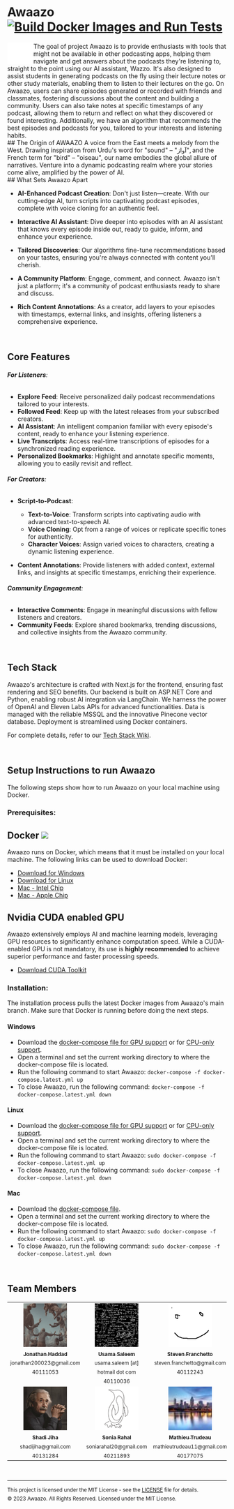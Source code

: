 # Awaazo  [![Build Docker Images and Run Tests](https://github.com/awaazo/awaazo/actions/workflows/build-services.yml/badge.svg)](https://github.com/awaazo/awaazo/actions/workflows/build-services.yml)

<img src="frontend/public/logos/logo_white.svg" alt="Awaazo Logo" width="60px" align="left" />
The goal of project Awaazo is to provide enthusiasts with tools that might not be available in other podcasting apps, helping them navigate and get answers about the podcasts they're listening to, straight to the point using our AI assistant, Wazzo. It's also designed to assist students in generating podcasts on the fly using their lecture notes or other study materials, enabling them to listen to their lectures on the go. On Awaazo, users can share episodes generated or recorded with friends and classmates, fostering discussions about the content and building a community. Users can also take notes at specific timestamps of any podcast, allowing them to return and reflect on what they discovered or found interesting. Additionally, we have an algorithm that recommends the best episodes and podcasts for you, tailored to your interests and listening habits.

<br>
## The Origin of AWAAZO
A voice from the East meets a melody from the West. Drawing inspiration from Urdu's word for "sound" – "آواز", and the French term for "bird" – "oiseau", our name embodies the global allure of narratives. Venture into a dynamic podcasting realm where your stories come alive, amplified by the power of AI.

<br>
## What Sets Awaazo Apart

- **AI-Enhanced Podcast Creation**: Don't just listen—create. With our cutting-edge AI, turn scripts into captivating podcast episodes, complete with voice cloning for an authentic feel.
  
- **Interactive AI Assistant**: Dive deeper into episodes with an AI assistant that knows every episode inside out, ready to guide, inform, and enhance your experience.
  
- **Tailored Discoveries**: Our algorithms fine-tune recommendations based on your tastes, ensuring you're always connected with content you'll cherish.

- **A Community Platform**: Engage, comment, and connect. Awaazo isn't just a platform; it's a community of podcast enthusiasts ready to share and discuss.

- **Rich Content Annotations**: As a creator, add layers to your episodes with timestamps, external links, and insights, offering listeners a comprehensive experience.


<br>

## Core Features

###### **For Listeners**:
- **Explore Feed**: Receive personalized daily podcast recommendations tailored to your interests.
- **Followed Feed**: Keep up with the latest releases from your subscribed creators.
- **AI Assistant**: An intelligent companion familiar with every episode's content, ready to enhance your listening experience.
- **Live Transcripts**: Access real-time transcriptions of episodes for a synchronized reading experience.
- **Personalized Bookmarks**: Highlight and annotate specific moments, allowing you to easily revisit and reflect.

###### **For Creators**:
- **Script-to-Podcast**:
  - **Text-to-Voice**: Transform scripts into captivating audio with advanced text-to-speech AI.
  - **Voice Cloning**: Opt from a range of voices or replicate specific tones for authenticity.
  - **Character Voices**: Assign varied voices to characters, creating a dynamic listening experience.
  
- **Content Annotations**: Provide listeners with added context, external links, and insights at specific timestamps, enriching their experience.

###### **Community Engagement**:
- **Interactive Comments**: Engage in meaningful discussions with fellow listeners and creators.
- **Community Feeds**: Explore shared bookmarks, trending discussions, and collective insights from the Awaazo community.

<br>

## Tech Stack

Awaazo's architecture is crafted with Next.js for the frontend, ensuring fast rendering and SEO benefits. Our backend is built on ASP.NET Core and Python, enabling robust AI integration via LangChain. We harness the power of OpenAI and Eleven Labs APIs for advanced functionalities. Data is managed with the reliable MSSQL and the innovative Pinecone vector database. Deployment is streamlined using Docker containers.

For complete details, refer to our [Tech Stack Wiki](https://github.com/awaazo/awaazo/wiki/Tech-Stack).


<br>


## Setup Instructions to run Awaazo

The following steps show how to run Awaazo on your local machine using Docker.

### Prerequisites:

#### <h2>Docker <img src="https://1000logos.net/wp-content/uploads/2021/11/Docker-Logo-2013.png"  height= 50px/></h2>

Awaazo runs on Docker, which means that it must be installed on your local machine. 
The following links can be used to download Docker:
- [Download for Windows](https://desktop.docker.com/win/main/amd64/Docker%20Desktop%20Installer.exe?utm_source=docker&amp;utm_medium=webreferral&amp;utm_campaign=dd-smartbutton&amp;utm_location=module)
- [Download for Linux](https://docs.docker.com/desktop/linux/install/)
- [Mac - Intel Chip](https://desktop.docker.com/mac/main/amd64/Docker.dmg?utm_source=docker&amp;utm_medium=webreferral&amp;utm_campaign=dd-smartbutton&amp;utm_location=module&amp;_gl=1*1gb7bzl*_ga*MTg5NDc4NDMyLjE2ODQ1MTc4OTE.*_ga_XJWPQMJYHQ*MTcwNTMzMzA4Ni40Ni4xLjE3MDUzMzMwOTYuNTAuMC4w)
- [Mac - Apple Chip](https://desktop.docker.com/mac/main/arm64/Docker.dmg?utm_source=docker&amp;utm_medium=webreferral&amp;utm_campaign=dd-smartbutton&amp;utm_location=module)

#### <h2>Nvidia CUDA enabled GPU</h2>

Awaazo extensively employs AI and machine learning models, leveraging GPU resources to significantly enhance computation speed. While a CUDA-enabled GPU is not mandatory, its use is <b>highly recommended</b> to achieve superior performance and faster processing speeds.

- [Download CUDA Toolkit](https://developer.nvidia.com/cuda-downloads?)

### Installation:

The installation process pulls the latest Docker images from Awaazo's main branch. Make sure that Docker is running before doing the next steps.

#### Windows
- Download the [docker-compose file for GPU support](https://github.com/awaazo/awaazo/blob/main/docker-compose.latest.yml) or for [CPU-only support](https://github.com/awaazo/awaazo/blob/main/docker-compose.latest-cpu-only.yml).
- Open a terminal and set the current working directory to where the docker-compose file is located.
- Run the following command to start Awaazo: ```docker-compose -f docker-compose.latest.yml up```
- To close Awaazo, run the following command: ```docker-compose -f docker-compose.latest.yml down```

#### Linux
- Download the [docker-compose file for GPU support](https://github.com/awaazo/awaazo/blob/main/docker-compose.latest.yml) or for [CPU-only support](https://github.com/awaazo/awaazo/blob/main/docker-compose.latest-cpu-only.yml).
- Open a terminal and set the current working directory to where the docker-compose file is located.
- Run the following command to start Awaazo: ```sudo docker-compose -f docker-compose.latest.yml up```
- To close Awaazo, run the following command: ```sudo docker-compose -f docker-compose.latest.yml down```

#### Mac

- Download the [docker-compose file](https://github.com/awaazo/awaazo/blob/main/docker-compose.macos-latest.yml).
- Open a terminal and set the current working directory to where the docker-compose file is located.
- Run the following command to start Awaazo: ```sudo docker-compose -f docker-compose.latest.yml up```
- To close Awaazo, run the following command: ```sudo docker-compose -f docker-compose.latest.yml down```


<br>

## Team Members


<table align="center" > 
  <tr>
    <td align="center" valign="top">
      <a href="https://github.com/jonathan-githubofficial">
        <img src="docAssets/readme/pfp/J.haddad.png" width="100px; " alt="Jonathan Haddad"/>
        <br />
        <sub><b>Jonathan Haddad</b></sub>
      </a>
      <br />
      <sub>jonathan200023@gmail.com</sub>
      <br />
      <sub>40111053</sub>
    </td>
    <td align="center" valign="top">
      <a href="https://github.com/usamasaleem1">
        <img src="docAssets/readme/pfp/Usama.jpg" width="100px;" alt="Usama Saleem"/>
        <br />
        <sub><b>Usama Saleem</b></sub>
      </a>
      <br />
      <sub>usama.saleem [at] hotmail dot com</sub>
      <br />
      <sub> 40110036</sub>
    </td>
    <td align="center" valign="top">
      <a href="https://github.com/sfranchetto">
        <img src="docAssets/readme/pfp/steven.png" width="100px;" alt="Steven Franchetto"/>
        <br />
        <sub><b>Steven Franchetto</b></sub>
      </a>
      <br />
      <sub> steven.franchetto@gmail.com</sub>
      <br />
      <sub>40112243</sub>
    </td>
      <td align="center" valign="top">
    <a href="https://github.com/BigSaladMan">
      <img src="docAssets/readme/pfp/J.Pauze.jpg" width="100px;" alt="Jonathan Pauze"/>
      <br />
      <sub><b>Jonathan Pauze</b></sub>
    </a>
    <br />
    <sub>jonathanpauze25@gmail.com</sub>
    <br />
    <sub>40177730</sub>
  </td>
     <td align="center" valign="top">
    <a href="https://github.com/Ahed752">
      <img src="docAssets/readme/pfp/ahed.png" width="100px;" alt="Ahed Memas"/>
      <br />
      <sub><b>Ahed Memas</b></sub>
    </a>
    <br />
    <sub>ahed.mimas@gmail.com</sub>
    <br />
    <sub>40112710</sub>
  </td>
  </tr>


<tr>
      <td align="center" valign="top">
    <a href="https://github.com/shadijiha">
      <img src="docAssets/readme/pfp/Shadi.jpg" width="100px;" alt="Shadi Jiha"/>
      <br />
      <sub><b>Shadi Jiha</b></sub>
    </a>
    <br />
    <sub>shadijiha@gmail.com</sub>
    <br />
    <sub>40131284</sub>
  </td>
  <td align="center" valign="top">
    <a href="https://github.com/soni2261">
      <img src="docAssets/readme/pfp/soni.png" width="100px;" alt="Sonia Rahal"/>
      <br />
      <sub><b>Sonia Rahal</b></sub>
    </a>
    <br />
    <sub>soniarahal20@gmail.com</sub>
    <br />
    <sub>40211893</sub>
  </td>
  <td align="center" valign="top">
    <a href="https://github.com/mathieutrudeau">
      <img src="docAssets/readme/pfp/matt.jpg" width="100px;" alt="Mathieu Trudeau"/>
      <br />
      <sub><b>Mathieu Trudeau</b></sub>
    </a>
    <br />
    <sub>mathieutrudeau11@gmail.com</sub>
    <br />
    <sub>40177075</sub>
  </td>
  <td align="center" valign="top">
    <a href="https://github.com/mubashir494">
      <img src="docAssets/readme/pfp/mubashir.png" width="100px;" alt="Muhammad Mubashir"/>
      <br />
      <sub><b>Muhammad Mubashir</b></sub>
    </a>
    <br />
    <sub>mubashirqbl@gmail.com</sub>
    <br />
    <sub>40152977</sub>
  </td>
    <td align="center" valign="top">
    <a href="https://github.com/Radwanbaba13">
      <img src="docAssets/readme/pfp/radwan.png" width="100px;" alt="Radwan Baba"/>
      <br />
      <sub><b>Radwan Baba</b></sub>
    </a>
    <br />
    <sub>radwangbaba@gmail.com</sub>
    <br />
    <sub>40167316</sub>
  </td>
</tr>
</table>

<br>

---
<sup>This project is licensed under the MIT License - see the [LICENSE](LICENSE) file for details.</sup>  
<sup>© 2023 Awaazo. All Rights Reserved. Licensed under the MIT License.</sup>

